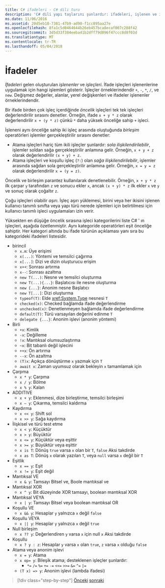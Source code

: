 ```yaml
---
title: C# ifadeleri - C# dili turu
description: 'C# dili yapı taşlarını şunlardır: ifadeleri, işlenen ve işleçler'
ms.date: 11/06/2016
ms.assetid: 20d5eb10-7381-47b9-ad90-f1cc895aa27e
ms.openlocfilehash: 8fa1c5d0464644b26eb457bca8ecaf007c288f42
ms.sourcegitcommit: 3d5d33f384eeba41b2dff79d096f47ccc8d8f03d
ms.translationtype: MT
ms.contentlocale: tr-TR
ms.lasthandoff: 05/04/2018
---
```

# <a name="expressions"></a>İfadeler

*İfadeleri* gelen oluşturulan *işlenenler* ve *işleçleri*. İfade işleçleri işlenenlerine uygulamak için hangi işlemleri gösterir. İşleçler örneklerindendir `+`, `-`, `*`, `/`, ve `new`. Değişmez değerler, alanlar, yerel değişkenleri ve ifadeler işlenenler örneklerindendir.

Bir ifade birden çok işleç içerdiğinde *öncelik* işleçleri tek tek işleçleri değerlendirilir sırasını denetler. Örneğin, ifade `x + y * z` olarak değerlendirilir `x + (y * z)` çünkü `*` daha yüksek önceliğe sahip `+` işleci.

İşleneni aynı önceliğe sahip iki işleç arasında oluştuğunda *birleşim* operatörleri işlemler gerçekleştirilir sırasını denetler:

*   Atama işleçleri hariç tüm ikili işleçler şunlardır: *sola ilişkilendirilebilir*, işlemler soldan sağa gerçekleştirilir anlamına gelir. Örneğin, `x + y + z` olarak değerlendirilir `(x + y) + z`.
*   Atama işleçleri ve koşullu işleç (`?:`) olan *sağa ilişkilendirilebilir*, işlemler arasında sağdan sola gerçekleştirilir anlamına gelir. Örneğin, `x = y = z` olarak değerlendirilir `x = (y = z)`.

Öncelik ve birleşim parantez kullanılarak denetlenebilir. Örneğin, `x + y * z` ilk çarpar `y` tarafından `z` ve sonucu ekler `x`, ancak `(x + y) * z` ilk ekler `x` ve `y` ve sonuç olarak çoğaltır `z`.

Çoğu işleçleri olabilir *aşırı*. İşleç aşırı yüklemesi, birini veya her ikisini işlenen kullanıcı tanımlı sınıfta veya yapı türü nerede işlemleri için belirtilmesi için kullanıcı tanımlı işleci uygulamaları izin verir.

Yüksekten en düşüğe öncelik sırasına işleci kategorilerini liste C# ' ın işleçleri, aşağıda özetlenmiştir. Aynı kategoride operatörleri eşit önceliğe sahiptir. Her kategori altında bu ifade türünün açıklaması yanı sıra bu kategorideki ifadeleri listesidir.

* birincil
    - `x.m`: Üye erişimi
    - `x(...)`: Yöntemi ve temsilci çağırma
    - `x[...]`: Dizi ve dizin oluşturucu erişim
    - `x++`: Sonrası artırma
    - `x--`: Sonrası azaltma
    - `new T(...)`: Nesne ve temsilci oluşturma
    - `new T(...){...}`: Başlatıcısı ile nesne oluşturma
    - `new {...}`: Anonim nesne Başlatıcı
    - `new T[...]`: Dizi oluşturma
    - `typeof(T)`: Elde <xref:System.Type> nesnesi `T`
    - `checked(x)`: Checked bağlamda ifade değerlendirme
    - `unchecked(x)`: Denetlenmeyen bağlamda ifade değerlendirme
    - `default(T)`: Türü varsayılan değerini edinme `T`
    - `delegate {...}`: Anonim işlevi (anonim yöntemi)
* Birli
    - `+x`: Kimlik
    - `-x`: Değilleme
    - `!x`: Mantıksal olumsuzlaştırma
    - `~x`: Bit tabanlı değil işlecini
    - `++x`: Ön artırma
    - `--x`: Ön azaltma
    - `(T)x`: Açıkça dönüştürme `x` yazmak için `T`
    - `await x`: Zaman uyumsuz olarak bekleyin `x` tamamlamak için
* Çarpma
    - `x * y`: Çarpma
    - `x / y`: Bölme
    - `x % y`: Kalan
* ADDITIVE
    - `x + y`: Eklenmesi, dize birleştirme, temsilci birleşimi
    - `x – y`: Çıkarma, temsilci kaldırma
* Kaydırma
    - `x << y`: Shift sol
    - `x >> y`: Sağa kaydırma
* İlişkisel ve türü test etme
    - `x < y`: Küçüktür
    - `x > y`: Büyüktür
    - `x <= y`: Küçüktür veya eşittir
    - `x >= y`: Büyüktür veya eşittir
    - `x is T`: Dönüş `true` varsa `x` olan bir `T`, `false` Aksi takdirde
    - `x as T`: Dönüş `x` olarak yazılan `T`, veya `null` varsa `x` değil bir `T`
* Eşitlik
    - `x == y`: Eşit
    - `x != y`: Eşit değil
* Mantıksal VE
    - `x & y`: Tamsayı Bitsel ve, Boole mantıksal ve
* Mantıksal XOR
    - `x ^ y`: Bit düzeyinde XOR tamsayı, boolean mantıksal XOR
* Mantıksal VEYA
    - `x | y`: Tamsayı Bitsel veya boolean mantıksal OR
* Koşullu VE
    - `x && y`: Hesaplar `y` yalnızca `x` değil `false`
* Koşullu VEYA
    - `x || y`: Hesaplar `y` yalnızca `x` değil `true`
* Null birleşim
    - `x ?? y`: Değerlendiren `y` varsa `x` için null `x` Aksi takdirde
* Koşullu
    - `x ? y : z`: Hesaplar `y` varsa `x` olan `true`, `z` varsa `x` olduğu `false`
* Atama veya anonim işlevi
    - `x = y`: Atama
    - `x op= y`: Bileşik atama; desteklenen işleçler şunlardır:
        - `*=`   `/=`   `%=`   `+=`   `-=`   `<<=`   `>>=`   `&=`  `^=`  `|=`
    - `(T x) => y`: Anonim işlevi (lambda ifadesi)

>[!div class="step-by-step"]
[Önceki](types-and-variables.md)
[sonraki](statements.md)
